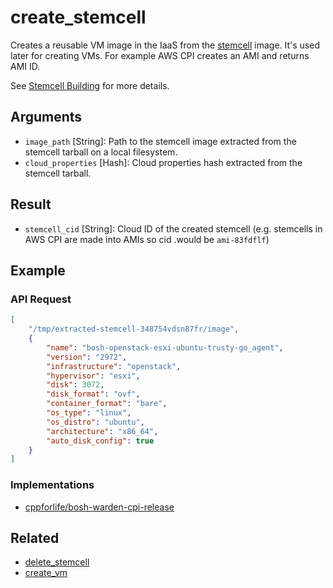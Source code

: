 # create_stemcell

Creates a reusable VM image in the IaaS from the [stemcell](../stemcell.md) image. It's used later for creating VMs. For example AWS CPI creates an AMI and returns AMI ID.

See [Stemcell Building](../build-stemcell.md) for more details.


## Arguments

 * `image_path` [String]: Path to the stemcell image extracted from the stemcell tarball on a local filesystem.
 * `cloud_properties` [Hash]: Cloud properties hash extracted from the stemcell tarball.


## Result

 * `stemcell_cid` [String]: Cloud ID of the created stemcell (e.g. stemcells in AWS CPI are made into AMIs so cid .would be `ami-83fdflf`)


## Example


### API Request

```json
[
	"/tmp/extracted-stemcell-348754vdsn87fr/image",
	{
		"name": "bosh-openstack-esxi-ubuntu-trusty-go_agent",
		"version": "2972",
		"infrastructure": "openstack",
		"hypervisor": "esxi",
		"disk": 3072,
		"disk_format": "ovf",
		"container_format": "bare",
		"os_type": "linux",
		"os_distro": "ubuntu",
		"architecture": "x86_64",
		"auto_disk_config": true
	}
]
```

### Implementations

 * [cppforlife/bosh-warden-cpi-release](https://github.com/cppforlife/bosh-warden-cpi-release/blob/master/src/github.com/cppforlife/bosh-warden-cpi/action/create_stemcell.go)


## Related

 * [delete_stemcell](delete-stemcell.md)
 * [create_vm](create-vm.md)
